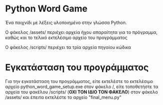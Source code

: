 # Python Word Game
Ένα παιχνίδι με λέξεις υλοποιημένο στην γλώσσα Python.

Ο φάκελος /assets/ περιέχει αρχεία ήχου απαραίτητα για το πρόγραμμα, καθώς και το τελικό εκτελέσιμο αρχείο του προγράμματος

Ο φάκελος /scripts/ περιέχει τα τρία αρχεία πηγαίου κώδικα

# Εγκατάσταση του προγράμματος
Για την εγκατάσταση του προγράμματος, είτε εκτελέστε το εκτελέσιμο αρχείο python_word_game_setup.exe στον φάκελο /, είτε τοποθετήστε τα αρχεία του φακέλου /scripts/ (**ΟΧΙ ΤΟΝ ΙΔΙΟ ΤΟΝ ΦΑΚΕΛΟ**) στον φάκελο /assets/ και έπειτα εκτελέστε το αρχείο "final_menu.py"
